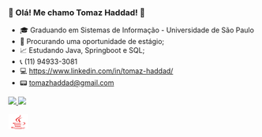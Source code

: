 ### 👋 Olá! Me chamo Tomaz Haddad! 👋

- 🎓 Graduando em Sistemas de Informação - Universidade de São Paulo
- 👀 Procurando uma oportunidade de estágio;
- 📈 Estudando Java, Springboot e SQL; 
- 📞 (11) 94933-3081
- 💻 https://www.linkedin.com/in/tomaz-haddad/
- 📟 tomazhaddad@gmail.com
  
<div>
  <a href="https://github.com/rafaballerini">
  <img height="180em" src="https://github-readme-stats.vercel.app/api?username=rafaballerini&show_icons=true&theme=synthwave&include_all_commits=true&count_private=true"/>
  <img height="180em" src="https://github-readme-stats.vercel.app/api/top-langs/?username=rafaballerini&layout=compact&langs_count=16&theme=synthwave"/>
</div>
  <div style="display: inline_block"><br>
  <img align="center" alt="Rafa-Js" height="30" width="40" src="https://raw.githubusercontent.com/devicons/devicon/master/icons/java/java-plain.svg">
  
</div>
